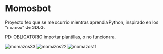 # Momosbot
Proyecto feo que se me ocurrio mientras aprendia Python, inspirado en los "momos" de SDLG.

PD: OBLIGATORIO importar plantillas, o no funcionara.

![momazos33](https://github.com/user-attachments/assets/a3d4b142-bae0-476d-8476-91626e4d047e)
![momazos22](https://github.com/user-attachments/assets/2ddbdeb9-99d6-4d8b-935f-6c629a4d828d)
![momazos11](https://github.com/user-attachments/assets/0d9c0059-406e-49a9-a1dd-02f19868926a)
